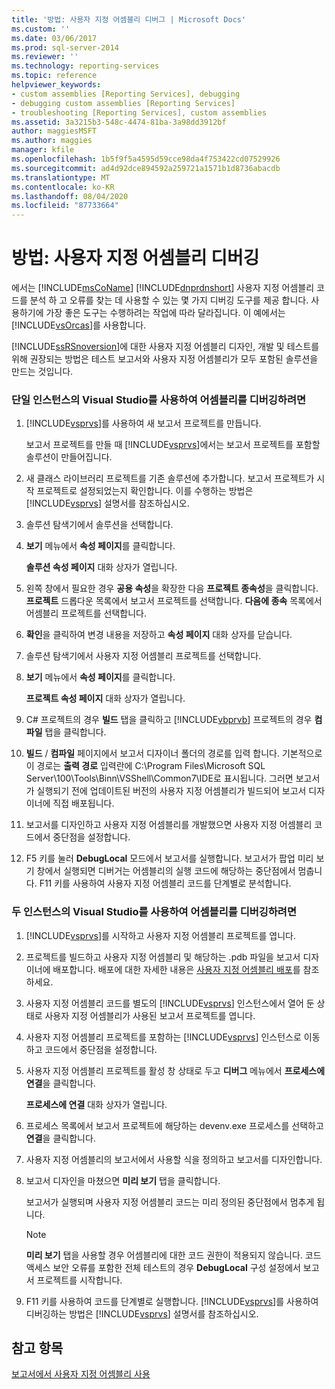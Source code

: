 ```yaml
---
title: '방법: 사용자 지정 어셈블리 디버그 | Microsoft Docs'
ms.custom: ''
ms.date: 03/06/2017
ms.prod: sql-server-2014
ms.reviewer: ''
ms.technology: reporting-services
ms.topic: reference
helpviewer_keywords:
- custom assemblies [Reporting Services], debugging
- debugging custom assemblies [Reporting Services]
- troubleshooting [Reporting Services], custom assemblies
ms.assetid: 3a3215b3-548c-4474-81ba-3a98dd3912bf
author: maggiesMSFT
ms.author: maggies
manager: kfile
ms.openlocfilehash: 1b5f9f5a4595d59cce98da4f753422cd07529926
ms.sourcegitcommit: ad4d92dce894592a259721a1571b1d8736abacdb
ms.translationtype: MT
ms.contentlocale: ko-KR
ms.lasthandoff: 08/04/2020
ms.locfileid: "87733664"
---
```

# <a name="how-to-debug-custom-assemblies"></a>방법: 사용자 지정 어셈블리 디버깅
  에서는 [!INCLUDE[msCoName](../../includes/msconame-md.md)] [!INCLUDE[dnprdnshort](../../includes/dnprdnshort-md.md)] 사용자 지정 어셈블리 코드를 분석 하 고 오류를 찾는 데 사용할 수 있는 몇 가지 디버깅 도구를 제공 합니다. 사용하기에 가장 좋은 도구는 수행하려는 작업에 따라 달라집니다. 이 예에서는 [!INCLUDE[vsOrcas](../../includes/vsorcas-md.md)]를 사용합니다.  
  
 [!INCLUDE[ssRSnoversion](../../includes/ssrsnoversion-md.md)]에 대한 사용자 지정 어셈블리 디자인, 개발 및 테스트를 위해 권장되는 방법은 테스트 보고서와 사용자 지정 어셈블리가 모두 포함된 솔루션을 만드는 것입니다.  
  
### <a name="to-debug-assemblies-using-a-single-instance-of-visual-studio"></a>단일 인스턴스의 Visual Studio를 사용하여 어셈블리를 디버깅하려면  
  
1.  [!INCLUDE[vsprvs](../../includes/vsprvs-md.md)]를 사용하여 새 보고서 프로젝트를 만듭니다.  
  
     보고서 프로젝트를 만들 때 [!INCLUDE[vsprvs](../../includes/vsprvs-md.md)]에서는 보고서 프로젝트를 포함할 솔루션이 만들어집니다.  
  
2.  새 클래스 라이브러리 프로젝트를 기존 솔루션에 추가합니다. 보고서 프로젝트가 시작 프로젝트로 설정되었는지 확인합니다. 이를 수행하는 방법은 [!INCLUDE[vsprvs](../../includes/vsprvs-md.md)] 설명서를 참조하십시오.  
  
3.  솔루션 탐색기에서 솔루션을 선택합니다.  
  
4.  **보기** 메뉴에서 **속성 페이지**를 클릭합니다.  
  
     **솔루션 속성 페이지** 대화 상자가 열립니다.  
  
5.  왼쪽 창에서 필요한 경우 **공용 속성**을 확장한 다음 **프로젝트 종속성**을 클릭합니다. **프로젝트** 드롭다운 목록에서 보고서 프로젝트를 선택합니다. **다음에 종속** 목록에서 어셈블리 프로젝트를 선택합니다.  
  
6.  **확인**을 클릭하여 변경 내용을 저장하고 **속성 페이지** 대화 상자를 닫습니다.  
  
7.  솔루션 탐색기에서 사용자 지정 어셈블리 프로젝트를 선택합니다.  
  
8.  **보기** 메뉴에서 **속성 페이지**를 클릭합니다.  
  
     **프로젝트 속성 페이지** 대화 상자가 열립니다.  
  
9. C# 프로젝트의 경우 **빌드** 탭을 클릭하고 [!INCLUDE[vbprvb](../../includes/vbprvb-md.md)] 프로젝트의 경우 **컴파일** 탭을 클릭합니다.  
  
10. **빌드** / **컴파일** 페이지에서 보고서 디자이너 폴더의 경로를 입력 합니다. 기본적으로 이 경로는 **출력 경로** 입력란에 C:\Program Files\Microsoft SQL Server\100\Tools\Binn\VSShell\Common7\IDE로 표시됩니다. 그러면 보고서가 실행되기 전에 업데이트된 버전의 사용자 지정 어셈블리가 빌드되어 보고서 디자이너에 직접 배포됩니다.  
  
11. 보고서를 디자인하고 사용자 지정 어셈블리를 개발했으면 사용자 지정 어셈블리 코드에서 중단점을 설정합니다.  
  
12. F5 키를 눌러 **DebugLocal** 모드에서 보고서를 실행합니다. 보고서가 팝업 미리 보기 창에서 실행되면 디버거는 어셈블리의 실행 코드에 해당하는 중단점에서 멈춥니다. F11 키를 사용하여 사용자 지정 어셈블리 코드를 단계별로 분석합니다.  
  
### <a name="to-debug-assemblies-using-two-instances-of-visual-studio"></a>두 인스턴스의 Visual Studio를 사용하여 어셈블리를 디버깅하려면  
  
1.  [!INCLUDE[vsprvs](../../includes/vsprvs-md.md)]를 시작하고 사용자 지정 어셈블리 프로젝트를 엽니다.  
  
2.  프로젝트를 빌드하고 사용자 지정 어셈블리 및 해당하는 .pdb 파일을 보고서 디자이너에 배포합니다. 배포에 대한 자세한 내용은 [사용자 지정 어셈블리 배포](deploying-a-custom-assembly.md)를 참조하세요.  
  
3.  사용자 지정 어셈블리 코드를 별도의 [!INCLUDE[vsprvs](../../includes/vsprvs-md.md)] 인스턴스에서 열어 둔 상태로 사용자 지정 어셈블리가 사용된 보고서 프로젝트를 엽니다.  
  
4.  사용자 지정 어셈블리 프로젝트를 포함하는 [!INCLUDE[vsprvs](../../includes/vsprvs-md.md)] 인스턴스로 이동하고 코드에서 중단점을 설정합니다.  
  
5.  사용자 지정 어셈블리 프로젝트를 활성 창 상태로 두고 **디버그** 메뉴에서 **프로세스에 연결**을 클릭합니다.  
  
     **프로세스에 연결** 대화 상자가 열립니다.  
  
6.  프로세스 목록에서 보고서 프로젝트에 해당하는 devenv.exe 프로세스를 선택하고 **연결**을 클릭합니다.  
  
7.  사용자 지정 어셈블리의 보고서에서 사용할 식을 정의하고 보고서를 디자인합니다.  
  
8.  보고서 디자인을 마쳤으면 **미리 보기** 탭을 클릭합니다.  
  
     보고서가 실행되며 사용자 지정 어셈블리 코드는 미리 정의된 중단점에서 멈추게 됩니다.  
  
    > [!NOTE]  
    >  **미리 보기** 탭을 사용할 경우 어셈블리에 대한 코드 권한이 적용되지 않습니다. 코드 액세스 보안 오류를 포함한 전체 테스트의 경우 **DebugLocal** 구성 설정에서 보고서 프로젝트를 시작합니다.  
  
9. F11 키를 사용하여 코드를 단계별로 실행합니다. [!INCLUDE[vsprvs](../../includes/vsprvs-md.md)]를 사용하여 디버깅하는 방법은 [!INCLUDE[vsprvs](../../includes/vsprvs-md.md)] 설명서를 참조하십시오.  
  
## <a name="see-also"></a>참고 항목  
 [보고서에서 사용자 지정 어셈블리 사용](using-custom-assemblies-with-reports.md)  
  
  
